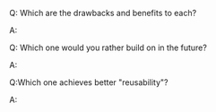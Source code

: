 Q: Which are the drawbacks and benefits to each?

A: 

Q: Which one would you rather build on in the future?

A: 

Q:Which one achieves better "reusability"?

A:
